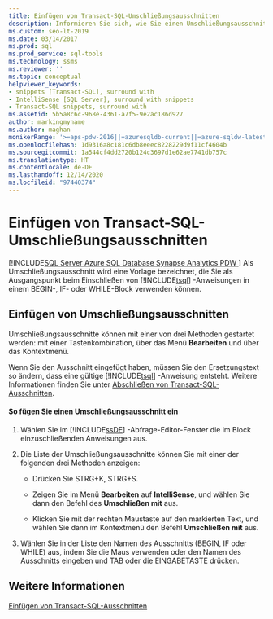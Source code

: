 ```yaml
---
title: Einfügen von Transact-SQL-Umschließungsausschnitten
description: Informieren Sie sich, wie Sie einen Umschließungsausschnitt einfügen, der als Startpunkt für das Platzieren von Anweisungen in Codeblöcken fungiert.
ms.custom: seo-lt-2019
ms.date: 03/14/2017
ms.prod: sql
ms.prod_service: sql-tools
ms.technology: ssms
ms.reviewer: ''
ms.topic: conceptual
helpviewer_keywords:
- snippets [Transact-SQL], surround with
- IntelliSense [SQL Server], surround with snippets
- Transact-SQL snippets, surround with
ms.assetid: 5b5a8c6c-968e-4361-a7f5-9e2ac186d927
author: markingmyname
ms.author: maghan
monikerRange: '>=aps-pdw-2016||=azuresqldb-current||=azure-sqldw-latest||>=sql-server-2016||>=sql-server-linux-2017||=azuresqldb-mi-current'
ms.openlocfilehash: 1d9316a8c181c6db8eeec8228229d9f11cf4604b
ms.sourcegitcommit: 1a544cf4dd2720b124c3697d1e62ae7741db757c
ms.translationtype: HT
ms.contentlocale: de-DE
ms.lasthandoff: 12/14/2020
ms.locfileid: "97440374"
---
```

# <a name="insert-surround-with-transact-sql-snippets"></a>Einfügen von Transact-SQL-Umschließungsausschnitten
[!INCLUDE[SQL Server Azure SQL Database Synapse Analytics PDW ](../../includes/applies-to-version/sql-asdb-asdbmi-asa-pdw.md)]
  Als Umschließungsausschnitt wird eine Vorlage bezeichnet, die Sie als Ausgangspunkt beim Einschließen von [!INCLUDE[tsql](../../includes/tsql-md.md)] -Anweisungen in einem BEGIN-, IF- oder WHILE-Block verwenden können.  
  
## <a name="inserting-surround-with-snippets"></a>Einfügen von Umschließungsausschnitten  
 Umschließungsausschnitte können mit einer von drei Methoden gestartet werden: mit einer Tastenkombination, über das Menü **Bearbeiten** und über das Kontextmenü.  
  
 Wenn Sie den Ausschnitt eingefügt haben, müssen Sie den Ersetzungstext so ändern, dass eine gültige [!INCLUDE[tsql](../../includes/tsql-md.md)] -Anweisung entsteht. Weitere Informationen finden Sie unter [Abschließen von Transact-SQL-Ausschnitten](./complete-transact-sql-snippets.md).  
  
#### <a name="to-insert-a-surround-with-snippet"></a>So fügen Sie einen Umschließungsausschnitt ein  
  
1.  Wählen Sie im [!INCLUDE[ssDE](../../includes/ssde-md.md)] -Abfrage-Editor-Fenster die im Block einzuschließenden Anweisungen aus.  
  
2.  Die Liste der Umschließungsausschnitte können Sie mit einer der folgenden drei Methoden anzeigen:  
  
    -   Drücken Sie STRG+K, STRG+S.  
  
    -   Zeigen Sie im Menü **Bearbeiten** auf **IntelliSense**, und wählen Sie dann den Befehl des **Umschließen mit** aus.  
  
    -   Klicken Sie mit der rechten Maustaste auf den markierten Text, und wählen Sie dann im Kontextmenü den Befehl **Umschließen mit** aus.  
  
3.  Wählen Sie in der Liste den Namen des Ausschnitts (BEGIN, IF oder WHILE) aus, indem Sie die Maus verwenden oder den Namen des Ausschnitts eingeben und TAB oder die EINGABETASTE drücken.  
  
## <a name="see-also"></a>Weitere Informationen  
 [Einfügen von Transact-SQL-Ausschnitten](./insert-transact-sql-snippets.md)  
  
